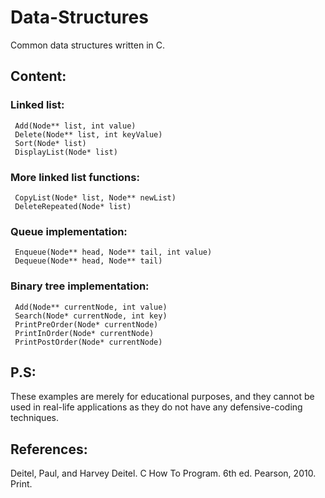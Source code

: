 # Data-Structures
Common data structures written in C.

## Content:
### Linked list:
     Add(Node** list, int value)
     Delete(Node** list, int keyValue)
     Sort(Node* list)
     DisplayList(Node* list)

### More linked list functions:
     CopyList(Node* list, Node** newList)
     DeleteRepeated(Node* list)

### Queue implementation:
     Enqueue(Node** head, Node** tail, int value)
     Dequeue(Node** head, Node** tail)

### Binary tree implementation:
     Add(Node** currentNode, int value)
     Search(Node* currentNode, int key)
     PrintPreOrder(Node* currentNode)
     PrintInOrder(Node* currentNode)
     PrintPostOrder(Node* currentNode)

## P.S:
These examples are merely for educational purposes, and they cannot be used in real-life applications as they do not have any defensive-coding techniques.

## References:
Deitel, Paul, and Harvey Deitel. C How To Program. 6th ed. Pearson, 2010. Print.
